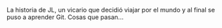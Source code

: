 La historia de JL, un vicario que decidió viajar por el mundo y al final se puso a aprender Git. Cosas que pasan...
